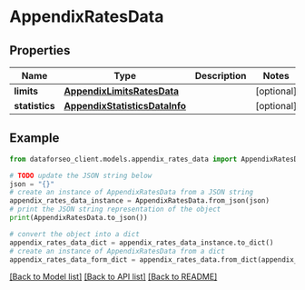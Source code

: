 # AppendixRatesData


## Properties

Name | Type | Description | Notes
------------ | ------------- | ------------- | -------------
**limits** | [**AppendixLimitsRatesData**](AppendixLimitsRatesData.md) |  | [optional] 
**statistics** | [**AppendixStatisticsDataInfo**](AppendixStatisticsDataInfo.md) |  | [optional] 

## Example

```python
from dataforseo_client.models.appendix_rates_data import AppendixRatesData

# TODO update the JSON string below
json = "{}"
# create an instance of AppendixRatesData from a JSON string
appendix_rates_data_instance = AppendixRatesData.from_json(json)
# print the JSON string representation of the object
print(AppendixRatesData.to_json())

# convert the object into a dict
appendix_rates_data_dict = appendix_rates_data_instance.to_dict()
# create an instance of AppendixRatesData from a dict
appendix_rates_data_form_dict = appendix_rates_data.from_dict(appendix_rates_data_dict)
```
[[Back to Model list]](../README.md#documentation-for-models) [[Back to API list]](../README.md#documentation-for-api-endpoints) [[Back to README]](../README.md)


